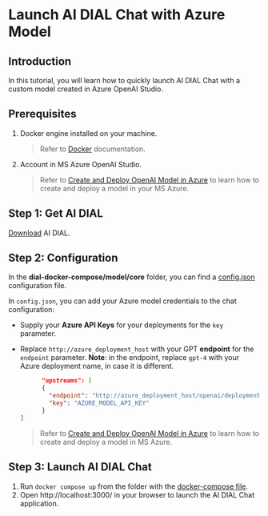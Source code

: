 # Launch AI DIAL Chat with Azure Model

## Introduction

In this tutorial, you will learn how to quickly launch AI DIAL Chat with a custom model created in Azure OpenAI Studio.

## Prerequisites

1. Docker engine installed on your machine.
    > Refer to [Docker](https://docs.docker.com/desktop/) documentation.

2. Account in MS Azure OpenAI Studio.
    > Refer to [Create and Deploy OpenAI Model in Azure](/Deployment/OpenAI%20Model%20Deployment.md) to learn how to create and deploy a model in your MS Azure.

## Step 1: Get AI DIAL

[Download](https://github.com/epam/ai-dial/tree/main/dial-docker-compose/model/) AI DIAL.

## Step 2: Configuration

In the **dial-docker-compose/model/core** folder, you can find a [config.json](https://github.com/epam/ai-dial/tree/main/dial-docker-compose/model/core/config.json) configuration file.

In `config.json`, you can add your Azure model credentials to the chat configuration:

* Supply your **Azure API Keys** for your deployments for the `key` parameter.
* Replace `http://azure_deployment_host` with your GPT **endpoint** for the `endpoint` parameter. **Note**: in the endpoint, replace `gpt-4` with your Azure deployment name, in case it is different.

  ```json
        "upstreams": [
        {
          "endpoint": "http://azure_deployment_host/openai/deployments/gpt-4/chat/completions",
          "key": "AZURE_MODEL_API_KEY"
        }
  ]
  ```

    > Refer to [Create and Deploy OpenAI Model in Azure](/Deployment/OpenAI%20Model%20Deployment.md) to learn how to create and deploy a model in MS Azure.

## Step 3: Launch AI DIAL Chat

1. Run `docker compose up` from the folder with the [docker-compose file](https://github.com/epam/ai-dial/blob/main/dial-docker-compose/model/docker-compose.yml).
2. Open http://localhost:3000/ in your browser to launch the AI DIAL Chat application.
